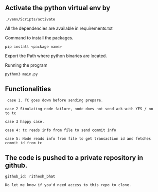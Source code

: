 ## Activate the python virtual env by

`./venv/Scripts/activate`

All the dependencies are available in requirements.txt

Command to install the packages.

`pip install <package name>`


Export the Path where python binaries are located.

Running the program

`python3 main.py`

## Functionalities

` case 1. TC goes down before sending prepare.`

`case 2 Simulating node failure, node does not send ack with YES / no to tc`

`case 3 happy case.`

`case 4: tc reads info from file to send commit info`

`case 5: Node reads info from file to get transaction id and fetches commit id from tc`

## The code is pushed to a private repository in github.
`github_id: rithesh_bhat` 

`Do let me know if you'd need access to this repo to clone.`